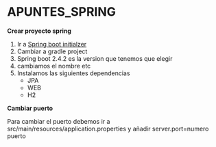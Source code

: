 # APUNTES_SPRING

**Crear proyecto spring**
1. Ir a [Spring boot initialzer](https://start.spring.io/) 
1. Cambiar a gradle project
1. Spring boot 2.4.2 es la version que tenemos que elegir
1. cambiamos el nombre etc
1. Instalamos las siguientes dependencias
   * JPA
   * WEB
   * H2
   

**Cambiar puerto**

Para cambiar el puerto debemos ir a src/main/resources/application.properties y añadir server.port=numero puerto
